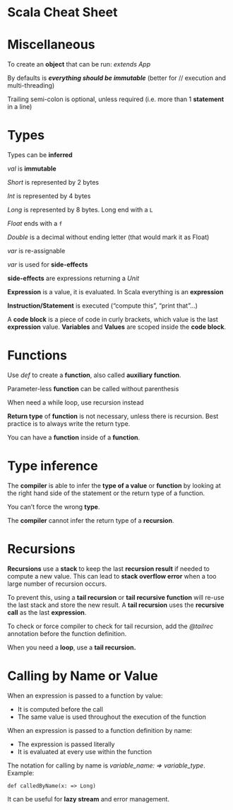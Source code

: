 # Scala Cheat Sheet

Miscellaneous
=============

To create an **object** that can be run: *extends App*

By defaults is ***everything should be immutable*** (better for // execution and multi-threading)

Trailing semi-colon is optional, unless required (i.e. more than 1 **statement** in a line)

Types
=====

Types can be **inferred**

*val* is **immutable**

*Short* is represented by 2 bytes

*Int* is represented by 4 bytes

*Long* is represented by 8 bytes. Long end with a `L`

*Float* ends with a `f`

*Double* is a decimal without ending letter (that would mark it as Float)

*var* is re-assignable

*var* is used for **side-effects**

**side-effects** are expressions returning a *Unit*

**Expression** is a value, it is evaluated. In Scala everything is an **expression**

**Instruction/Statement** is executed (“compute this”, “print that”…)

A **code block** is a piece of code in curly brackets, which value is the last **expression** value. **Variables** and **Values** are scoped inside the **code block**.

Functions
=========

Use *def* to create a **function**, also called **auxiliary function**.

Parameter-less **function** can be called without parenthesis

When need a while loop, use recursion instead

**Return type** of **function** is not necessary, unless there is recursion. Best practice is to always write the return type.

You can have a **function** inside of a **function**.

Type inference
==============

The **compiler** is able to infer the **type of a value** or **function** by looking at the right hand side of the statement or the return type of a function.

You can’t force the wrong **type**.

The **compiler** cannot infer the return type of a **recursion**.

Recursions
==========

**Recursions** use a **stack** to keep the last **recursion result** if needed to compute a new value. This can lead to **stack overflow error** when a too large number of recursion occurs.

To prevent this, using a **tail recursion** or **tail recursive function** will re-use the last stack and store the new result. A **tail recursion** uses the **recursive call** as the last **expression**.

To check or force compiler to check for tail recursion, add the *@tailrec* annotation before the function definition.

When you need a **loop**, use a **tail recursion.**

Calling by Name or Value
========================

When an expression is passed to a function by value:
* It is computed before the call
* The same value is used throughout the execution of the function

When an expression is passed to a function definition by name:
* The expression is passed literally
* It is evaluated at every use within the function

The notation for calling by name is *variable\_name: =&gt; variable\_type*. Example:

```
def calledByName(x: => Long)
```

It can be useful for **lazy stream** and error management.
